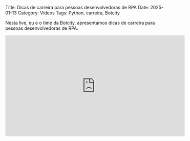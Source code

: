 Title: Dicas de carreira para pessoas desenvolvedoras de RPA
Date: 2025-01-13
Category: Videos
Tags: Python, carreira, Botcity


Nesta live, eu e o time da Botcity, apresentamos dicas de carreira para pessoas desenvolvedoras de RPA.
 
<iframe width="560" height="315" src="https://www.youtube.com/embed/r_n1ZAm__5g?si=bNpkrxfbIx82jX5G" title="YouTube video player" frameborder="0" allow="accelerometer; autoplay; clipboard-write; encrypted-media; gyroscope; picture-in-picture; web-share" referrerpolicy="strict-origin-when-cross-origin" allowfullscreen></iframe>